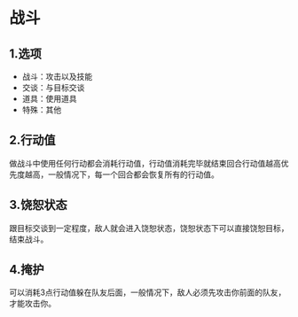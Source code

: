 # 战斗
## 1.选项
* 战斗：攻击以及技能
* 交谈：与目标交谈
* 道具：使用道具
* 特殊：其他
## 2.行动值
做战斗中使用任何行动都会消耗行动值，行动值消耗完毕就结束回合行动值越高优先度越高，一般情况下，每一个回合都会恢复所有的行动值。
## 3.饶恕状态
跟目标交谈到一定程度，敌人就会进入饶恕状态，饶恕状态下可以直接饶恕目标，结束战斗。
## 4.掩护
可以消耗3点行动值躲在队友后面，一般情况下，敌人必须先攻击你前面的队友，才能攻击你。